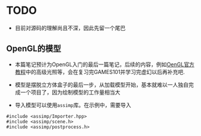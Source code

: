 # TODO
- 目前对源码的理解尚且不深，因此先留一个尾巴
## OpenGL的模型


- 本篇笔记预计为OpenGL入门的最后一篇笔记，后续的内容，例如[OenGL官方教程](https://learnopengl-cn.github.io/)中的高级光照等，会在复习完GAMES101并学习完虚幻以后再补充吧.

- 模型是摆脱立方体盒子的最后一步，从加载模型开始，基本就难以一人独自完成一个项目了，因为绘制模型的工作量相当大


- 导入模型可以使用`assimp`库。在示例中，需要导入
```
#include <assimp/Importer.hpp>
#include <assimp/scene.h>
#include <assimp/postprocess.h>
```

